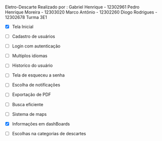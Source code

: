 Eletro-Descarte
Realizado por :
Gabriel Henrique - 12302961
Pedro Henrique Moreira - 12303020
Marco Antônio - 12302260
Diogo Rodrigues - 12302678
Turma 3E1

- [x] Tela Inicial 
- [ ] Cadastro de usuários
- [ ] Login com autenticação
- [ ] Multiplos idiomas
- [ ] Historico do usuário
- [ ] Tela de esqueceu a senha
- [ ] Escolha de notificações
- [ ] Exportação de PDF
- [ ] Busca eficiente 
- [ ] Sistema de maps
- [x] Informações em dashBoards
- [ ] Escolhas na categorias de descartes





